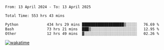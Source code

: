 <!--START_SECTION:waka-->

```txt
From: 13 April 2024 - To: 13 April 2025

Total Time: 553 hrs 43 mins

Python             434 hrs 29 mins ███████████████████▒░░░░░   76.69 %
Bash               73 hrs 21 mins  ███▒░░░░░░░░░░░░░░░░░░░░░   12.95 %
Other              12 hrs 49 mins  ▓░░░░░░░░░░░░░░░░░░░░░░░░   02.26 %
```

<!--END_SECTION:waka-->
[![wakatime](https://wakatime.com/badge/user/5f89a63a-5294-4958-ad30-2b3455e63f2a.svg)](https://wakatime.com/@5f89a63a-5294-4958-ad30-2b3455e63f2a)
